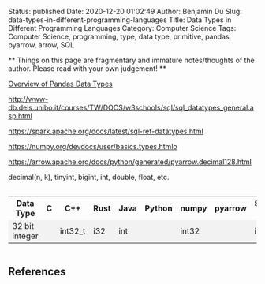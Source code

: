 Status: published
Date: 2020-12-20 01:02:49
Author: Benjamin Du
Slug: data-types-in-different-programming-languages
Title: Data Types in Different Programming Languages
Category: Computer Science
Tags: Computer Science, programming, type, data type, primitive, pandas, pyarrow, arrow, SQL

**
Things on this page are fragmentary and immature notes/thoughts of the author.
Please read with your own judgement!
**

[Overview of Pandas Data Types](https://pbpython.com/pandas_dtypes.html)

http://www-db.deis.unibo.it/courses/TW/DOCS/w3schools/sql/sql_datatypes_general.asp.html

https://spark.apache.org/docs/latest/sql-ref-datatypes.html

https://numpy.org/devdocs/user/basics.types.htmlo

https://arrow.apache.org/docs/python/generated/pyarrow.decimal128.html

decimal(n, k), tinyint, bigint, int, double, float, etc.


<div style="overflow-x:auto;">
<style>
    tr:nth-child(even) {background-color: #f2f2f2}
</style>
<table style="width:100%">
  <tr>
    <th> Data Type </th>
    <th> C </th>
    <th> C++ </th>
    <th> Rust </th>
    <th> Java </th>
    <th> Python </th>
    <th> numpy </th>
    <th> pyarrow </th>
    <th> Spark SQL </th>
    <th> SQL </th>
  </tr>
  <tr>
    <td> 32 bit integer </td>
    <td> </td>
    <td> int32_t </td>
    <td> i32 </td>
    <td> int </td>
    <td> </td>
    <td> int32 </td>
    <td> </td>
    <td> int </td>
    <td> </td>
  </tr>
  
</table>
</div>


## References 

